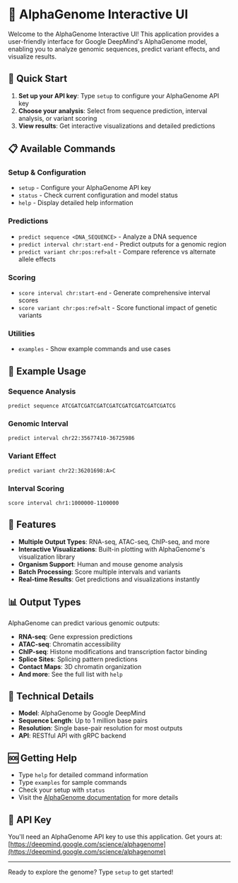 # 🧬 AlphaGenome Interactive UI

Welcome to the AlphaGenome Interactive UI! This application provides a user-friendly interface for Google DeepMind's AlphaGenome model, enabling you to analyze genomic sequences, predict variant effects, and visualize results.

## 🚀 Quick Start

1. **Set up your API key**: Type `setup` to configure your AlphaGenome API key
2. **Choose your analysis**: Select from sequence prediction, interval analysis, or variant scoring
3. **View results**: Get interactive visualizations and detailed predictions

## 📋 Available Commands

### Setup & Configuration
- `setup` - Configure your AlphaGenome API key
- `status` - Check current configuration and model status
- `help` - Display detailed help information

### Predictions
- `predict sequence <DNA_SEQUENCE>` - Analyze a DNA sequence
- `predict interval chr:start-end` - Predict outputs for a genomic region
- `predict variant chr:pos:ref>alt` - Compare reference vs alternate allele effects

### Scoring
- `score interval chr:start-end` - Generate comprehensive interval scores
- `score variant chr:pos:ref>alt` - Score functional impact of genetic variants

### Utilities
- `examples` - Show example commands and use cases

## 🧪 Example Usage

### Sequence Analysis
```
predict sequence ATCGATCGATCGATCGATCGATCGATCGATCGATCG
```

### Genomic Interval
```
predict interval chr22:35677410-36725986
```

### Variant Effect
```
predict variant chr22:36201698:A>C
```

### Interval Scoring
```
score interval chr1:1000000-1100000
```

## 🔬 Features

- **Multiple Output Types**: RNA-seq, ATAC-seq, ChIP-seq, and more
- **Interactive Visualizations**: Built-in plotting with AlphaGenome's visualization library
- **Organism Support**: Human and mouse genome analysis
- **Batch Processing**: Score multiple intervals and variants
- **Real-time Results**: Get predictions and visualizations instantly

## 📊 Output Types

AlphaGenome can predict various genomic outputs:

- **RNA-seq**: Gene expression predictions
- **ATAC-seq**: Chromatin accessibility
- **ChIP-seq**: Histone modifications and transcription factor binding
- **Splice Sites**: Splicing pattern predictions
- **Contact Maps**: 3D chromatin organization
- **And more**: See the full list with `help`

## 🔧 Technical Details

- **Model**: AlphaGenome by Google DeepMind
- **Sequence Length**: Up to 1 million base pairs
- **Resolution**: Single base-pair resolution for most outputs
- **API**: RESTful API with gRPC backend

## 🆘 Getting Help

- Type `help` for detailed command information
- Type `examples` for sample commands
- Check your setup with `status`
- Visit the [AlphaGenome documentation](https://www.alphagenomedocs.com/) for more details

## 🔑 API Key

You'll need an AlphaGenome API key to use this application. Get yours at:
[https://deepmind.google.com/science/alphagenome](https://deepmind.google.com/science/alphagenome)

---

Ready to explore the genome? Type `setup` to get started!
